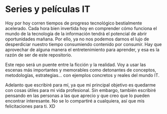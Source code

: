 # Series y películas IT

Hoy por hoy corren tiempos de progreso tecnológico bestialmente acelerado. Cada hora bien invertida hoy en comprender cómo funciona el mundo de la tecnología de la información tendrá el potencial de abrir oportunidades mañana. Por ello, ya no nos podemos darnos el lujo de desperdiciar nuestro tiempo consumiendo contenido por consumir. Hay que aprovechar de alguna manera el entretenimiento para aprender, y esa es la razón de ser de este repositorio.

Este repo será un puente entre la ficción y la realidad. Voy a usar las escenas más importantes y memorables como detonantes de conceptos, metodologías, estrategias... con ejemplos concretos y reales del mundo IT.

Adelanto que escribiré para mí, ya que mi principal objetivo es quedarme con cosas útiles para mi vida profesional. Sin embargo, también escribiré pensando en las personas a las que aprecio y que creo que lo pueden encontrar interesante. No se lo compartiré a cualquiera, así que mis felicitaciones para ti. XD
